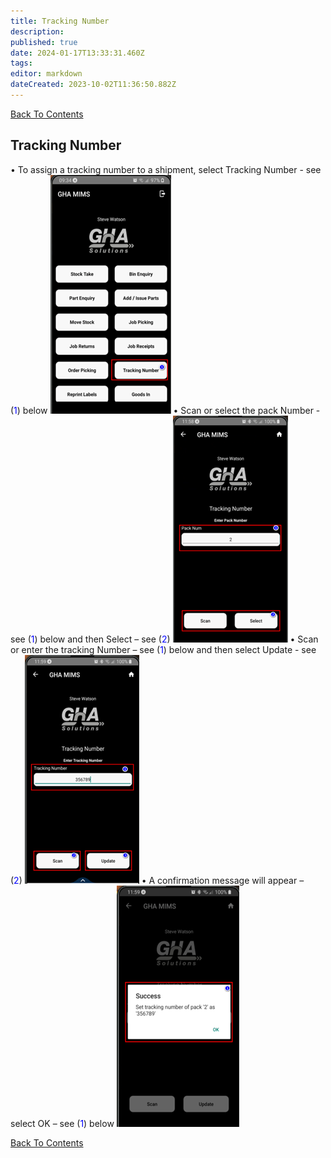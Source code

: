 ```yaml
---
title: Tracking Number
description: 
published: true
date: 2024-01-17T13:33:31.460Z
tags: 
editor: markdown
dateCreated: 2023-10-02T11:36:50.882Z
---
```


[Back To Contents](./)

##  Tracking Number
 
•	To assign a tracking number to a shipment, select Tracking Number - see (<span style="color:blue">1</span>) below
![track_picture70.png](/mimsassets/track_picture70.png) 
•	Scan or select the pack Number - see (<span style="color:blue">1</span>) below and then Select – see (<span style="color:blue">2</span>)
![track_picture71.png](/mimsassets/track_picture71.png) 
•	Scan or enter the tracking Number – see (<span style="color:blue">1</span>) below and then select Update - see (<span style="color:blue">2</span>)
![track_picture72.png](/mimsassets/track_picture72.png) 
•	A confirmation message will appear – select OK – see (<span style="color:blue">1</span>) below
![track_picture73.png](/mimsassets/track_picture73.png)

[Back To Contents](./)